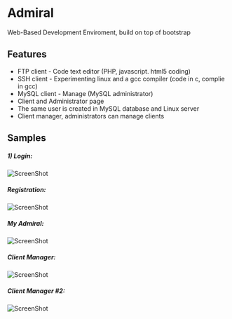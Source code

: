 Admiral 
=======

Web-Based Development Enviroment, build on top of bootstrap

Features
------------------
- FTP client - Code text editor (PHP, javascript. html5 coding)
- SSH client - Experimenting linux and a gcc compiler (code in c, complie in gcc)
- MySQL client - Manage (MySQL administrator)
- Client and Administrator page
- The same user is created in MySQL database and Linux server
- Client manager, administrators can manage clients

Samples
-------

##### 1) Login:
![ScreenShot](https://raw.github.com/dud3/ADMIRAL/master/screenshots/1.png "Login")


##### Registration:
![ScreenShot](https://raw.github.com/dud3/ADMIRAL/master/screenshots/2.png "Register")


##### My Admiral:
![ScreenShot](https://raw.github.com/dud3/ADMIRAL/master/screenshots/3.png "My Admiral")


##### Client Manager:
![ScreenShot](https://raw.github.com/dud3/ADMIRAL/master/screenshots/4.png "Client Manager")


##### Client Manager #2:
![ScreenShot](https://raw.github.com/dud3/ADMIRAL/master/screenshots/5.png "Client Manager #2")